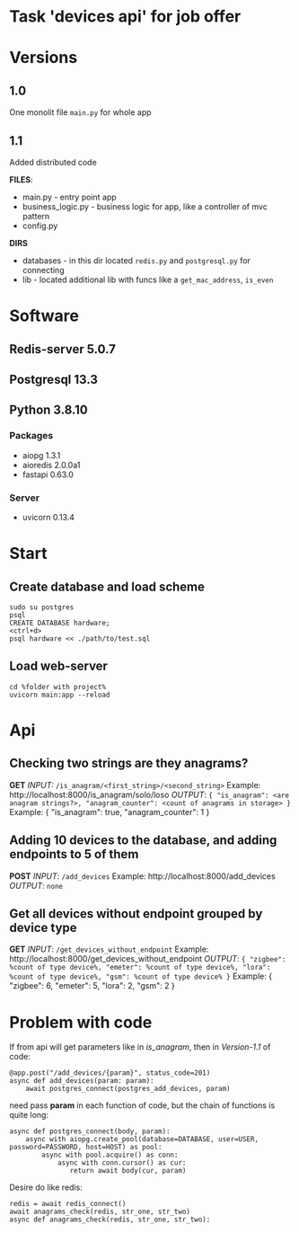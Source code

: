 # Task 'devices api' for job offer
# Versions
## 1.0
One monolit file `main.py` for whole app
## 1.1
Added distributed code

**FILES**:
- main.py - entry point app
- business_logic.py - business logic for app, like a controller of mvc pattern
- config.py 

**DIRS**
- databases - in this dir located `redis.py` and `postgresql.py` for connecting
- lib - located additional lib with funcs like a `get_mac_address`, `is_even`

# Software

## Redis-server 5.0.7
## Postgresql 13.3
## Python 3.8.10
### Packages
- aiopg 1.3.1 
- aioredis 2.0.0a1
- fastapi 0.63.0
### Server
- uvicorn 0.13.4

# Start
## Create database and load scheme
```
sudo su postgres
psql
CREATE DATABASE hardware;
<ctrl+d>
psql hardware << ./path/to/test.sql
```
## Load web-server
```
cd %folder with project%
uvicorn main:app --reload
```

# Api
## Checking two strings are they anagrams?
**GET** 
*INPUT:* `/is_anagram/<first_string>/<second_string>`
Example: http://localhost:8000/is_anagram/solo/loso
*OUTPUT*: `{ "is_anagram": <are anagram strings?>, "anagram_counter": <count of anagrams in storage> }`
Example: { "is_anagram": true, "anagram_counter": 1 }

## Adding 10 devices to the database, and adding endpoints to 5 of them
**POST**
*INPUT*: `/add_devices`
Example: http://localhost:8000/add_devices
*OUTPUT*: `none`	

## Get all devices without endpoint grouped by device type
**GET**
*INPUT*: `/get_devices_without_endpoint`
Example: http://localhost:8000/get_devices_without_endpoint
*OUTPUT*: `{ "zigbee": %count of type device%, "emeter": %count of type device%, "lora": %count of type device%, "gsm": %count of type device% }`
Example:
{
  "zigbee": 6,
  "emeter": 5,
  "lora": 2,
  "gsm": 2
}

# Problem with code
If from api will get parameters like in *is_anagram*, then in *Version-1.1* of code: 
```
@app.post("/add_devices/{param}", status_code=201)
async def add_devices(param: param):
    await postgres_connect(postgres_add_devices, param)
```
need pass **param** in each function of code, but the chain of functions is quite long:
```
async def postgres_connect(body, param):
    async with aiopg.create_pool(database=DATABASE, user=USER, password=PASSWORD, host=HOST) as pool:       
        async with pool.acquire() as conn:  
            async with conn.cursor() as cur:
               return await body(cur, param) 
```
Desire do like redis:
```
redis = await redis_connect()
await anagrams_check(redis, str_one, str_two) 
async def anagrams_check(redis, str_one, str_two):
```
